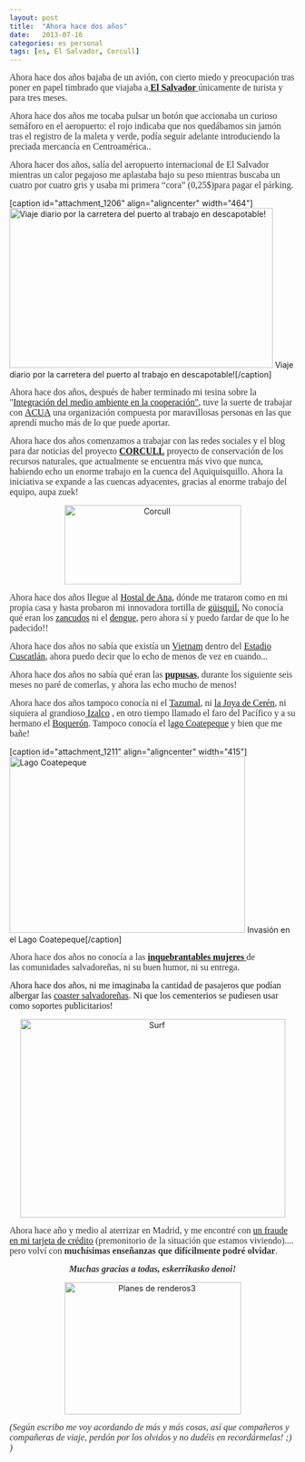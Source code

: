 ```yaml
---
layout: post
title:  "Ahora hace dos años"
date:   2013-07-16
categories: es personal
tags: [es, El Salvador, Corcull]
---
```

<p><span style="color:#333333;"><span style="font-family:'Ubuntu Light';"><span style="font-size:medium;">Ahora hace dos años bajaba de un avión, con cierto miedo y preocupación tras poner en papel timbrado que viajaba a<a href="https://es.wikipedia.org/wiki/El_Salvador" target="_blank"><strong>&nbsp;El Salvador</strong>&nbsp;</a>únicamente de turista y para tres meses.</span></span></span></p>

<p><span style="color:#333333;"><span style="font-family:'Ubuntu Light';"><span style="font-size:medium;">Ahora hace dos años me tocaba pulsar un botón que accionaba un curioso semáforo en el aeropuerto: el rojo indicaba que nos quedábamos sin jamón tras el registro de la maleta y verde, podía seguir adelante introduciendo la preciada mercancía en Centroamérica..</span></span></span></p>
<p><span style="color:#333333;"><span style="font-family:'Ubuntu Light';"><span style="font-size:medium;">Ahora hacer dos años, salía del aeropuerto internacional de El Salvador mientras un calor pegajoso me aplastaba bajo su peso mientras buscaba un cuatro por cuatro gris y usaba mi primera “cora” </span></span></span><span style="color:#333333;"><span style="font-family:'Ubuntu Light';"><span style="font-size:medium;">(0,25$)</span></span></span><span style="color:#333333;"><span style="font-family:'Ubuntu Light';"><span style="font-size:medium;">para pagar el párking.</span></span></span></p>
<p>[caption id="attachment_1206" align="aligncenter" width="464"]<a href="http://izaroblog.files.wordpress.com/2013/07/viaje2.png"><img class=" wp-image-1206 " src="http://izaroblog.files.wordpress.com/2013/07/viaje2.png" alt="Viaje diario por la carretera del puerto al trabajo en descapotable! " width="464" height="282"></a> Viaje diario por la carretera del puerto al trabajo en descapotable![/caption]</p>
<p><!--more--></p>
<p><span style="color:#333333;"><span style="font-family:'Ubuntu Light';"><span style="font-size:medium;">Ahora hace dos años, después de haber terminado mi tesina sobre la "<a href="http://izaroblog.com/2012/02/02/integracion-del-medio-ambiente-en-la-cooperacion/" target="_blank">Integración del medio ambiente en la cooperación"</a>, tuve la suerte de trabajar con&nbsp;<a href="http://www.acua.org.sv/" target="_blank">ACUA</a>&nbsp;una organización compuesta por maravillosas personas en las que aprendí mucho más de lo que puede aportar.</span></span></span></p>
<p><span style="color:#333333;"><span style="font-family:'Ubuntu Light';"><span style="font-size:medium;">Ahora hace dos años comenzamos a trabajar con las redes sociales y el blog para dar noticias del proyecto<strong>&nbsp;<a href="http://corcull.wordpress.com/" target="_blank">CORCULL</a></strong>&nbsp;proyecto de conservación de los recursos naturales, que actualmente se encuentra más vivo que nunca, habiendo echo un enorme trabajo en la cuenca del Aquiquisquillo. Ahora la iniciativa se expande a las cuencas adyacentes, gracias al enorme trabajo del equipo, aupa zuek!</span></span></span></p>
<p style="text-align:center;"><a href="http://corcull.wordpress.com/"><img class="aligncenter  wp-image-1212" src="http://izaroblog.files.wordpress.com/2013/07/corcull.png?w=519" alt="Corcull" width="311" height="140"></a></p>
<p><span style="color:#333333;"><span style="font-family:'Ubuntu Light';"><span style="font-size:medium;">Ahora hace dos años llegue al <a title="Joans Hostal" href="https://www.facebook.com/joans.hostal?hc_location=stream" target="_blank">Hostal de Ana</a>, dónde me trataron como en mi propia casa y hasta probaron mi innovadora tortilla de <a title="Güisquil" href="http://es.wikipedia.org/wiki/Sechium_edule" target="_blank">güisquil.</a> No conocía qué eran los&nbsp;<a href="http://es.wikipedia.org/wiki/Aedes_aegypti" target="_blank">zancudos</a>&nbsp;ni el&nbsp;<a href="http://es.wikipedia.org/wiki/Dengue" target="_blank">dengue</a>, pero ahora sí y puedo fardar de que lo he padecido!! </span></span></span></p>
<p><span style="color:#333333;"><span style="font-family:'Ubuntu Light';"><span style="font-size:medium;">Ahora hace dos años no sabía que existía un&nbsp;<a href="http://robertogasteiz.blogspot.com.es/2009/05/pasion-y-orines-en-vietnam.htm" target="_blank">Vietnam</a>&nbsp;dentro del&nbsp;<a href="http://es.wikipedia.org/wiki/Estadio_Cuscatlán" target="_blank">Estadio Cuscatlán</a>, ahora puedo decir que lo echo de menos de vez en cuando...</span></span></span></p>
<p><span style="color:#333333;"><span style="font-family:'Ubuntu Light';"><span style="font-size:medium;">Ahora hace dos años no sabía qué eran las</span></span></span><strong><span style="color:#333333;"><span style="font-family:'Ubuntu Light';"><span style="font-size:medium;">&nbsp;<a href="http://es.wikipedia.org/wiki/Pupusa" target="_blank">pupusas</a></span></span></span></strong><span style="color:#333333;"><span style="font-family:'Ubuntu Light';"><span style="font-size:medium;">, durante los siguiente seis meses no paré de comerlas, y ahora las echo mucho de menos!&nbsp;</span></span></span></p>
<p><span style="color:#333333;"><span style="font-family:'Ubuntu Light';"><span style="font-size:medium;">Ahora hace dos años tampoco conocía ni el&nbsp;<a href="http://es.wikipedia.org/wiki/Tazumal" target="_blank">Tazumal</a>, ni&nbsp;<a href="http://es.wikipedia.org/wiki/Joya_de_Cerén" target="_blank">la Joya de Cerén</a>, ni siquiera al grandioso<a href="http://es.wikipedia.org/wiki/Volcán_de_Izalco" target="_blank">&nbsp;Izalco</a>&nbsp;, en otro tiempo llamado el faro del Pacífico y a su hermano el&nbsp;<a href="http://es.wikipedia.org/wiki/Volcán_de_San_Salvador" target="_blank">Boquerón</a>. Tampoco conocía el l<a href="http://es.wikipedia.org/wiki/Lago_de_Coatepeque" target="_blank">ago Coatepeque</a> </span></span></span><span style="color:#333333;"><span style="font-family:'Ubuntu Light';"><span style="font-size:medium;">y bien que me bañe!</span></span></span></p>
<p>[caption id="attachment_1211" align="aligncenter" width="415"]<a href="http://izaroblog.files.wordpress.com/2013/07/lago-coatepeque.jpg"><img class=" wp-image-1211" src="http://izaroblog.files.wordpress.com/2013/07/lago-coatepeque.jpg?w=519" alt="Lago Coatepeque" width="415" height="311"></a> Invasión en el Lago Coatepeque[/caption]</p>
<p><span style="color:#333333;"><span style="font-family:'Ubuntu Light';"><span style="font-size:medium;">Ahora hace dos años no conocía&nbsp;a&nbsp;las&nbsp;<a href="http://corcull.wordpress.com/2011/10/13/a-estas-mujeres-no-hay-quien-las-pare/" target="_blank"><strong>inquebrantables mujeres</strong>&nbsp;</a>de las&nbsp;comunidades&nbsp;salvadoreñas, ni su buen humor, ni su entrega.&nbsp;</span></span></span></p>
<p><span style="font-family:'Ubuntu Light';"><span style="font-size:medium;">Ahora hace dos años, ni me imaginaba la cantidad de pasajeros que podían albergar las&nbsp;<a href="https://www.facebook.com/Dioscuidademiydeti?filter=3" target="_blank">coaster salvadoreñas</a>. </span></span><span style="font-family:'Ubuntu Light';"><span style="font-size:medium;">Ni que los cementerios se pudiesen usar como soportes publicitarios!</span></span></p>
<p style="text-align:center;"><a href="http://izaroblog.files.wordpress.com/2013/07/surf.jpg"><img class="aligncenter  wp-image-1213" src="http://izaroblog.files.wordpress.com/2013/07/surf.jpg?w=519" alt="Surf" width="467" height="350"></a></p>
<p><span style="color:#333333;"><span style="font-family:'Ubuntu Light';"><span style="font-size:medium;">Ahora hace año y medio al aterrizar en Madrid, y me encontré con&nbsp;<a href="http://izaroblog.com/2012/02/06/izaro-vs-ing/" target="_blank">un fraude en mi tarjeta de crédito</a>&nbsp;(premonitorio de la situación que estamos viviendo).... pero volví con&nbsp;</span></span></span><strong><span style="color:#333333;"><span style="font-family:'Ubuntu Light';"><span style="font-size:medium;">muchísimas enseñanzas que difícilmente podré olvidar</span></span></span></strong><span style="color:#333333;"><span style="font-family:'Ubuntu Light';"><span style="font-size:medium;">.</span></span></span></p>
<p style="text-align:center;"><span style="color:#333333;"><span style="font-family:'Ubuntu Light';"><span style="font-size:medium;"><em><strong>Muchas gracias a todas, eskerrikasko denoi!</strong></em><br>
</span></span></span></p>
<p style="text-align:center;"><a href="http://izaroblog.files.wordpress.com/2013/07/planes-de-renderos3.jpg"><img class="aligncenter  wp-image-1219" src="http://izaroblog.files.wordpress.com/2013/07/planes-de-renderos3.jpg?w=519" alt="Planes de renderos3" width="311" height="233"></a></p>
<p><em><span style="color:#333333;"><span style="font-family:'Ubuntu Light';"><span style="font-size:medium;">(Según escribo me voy acordando de más y más cosas, así que compañeros y compañeras de viaje, perdón por los olvidos y no dudéis en recordármelas! ;) )</span></span></span></em></p>
